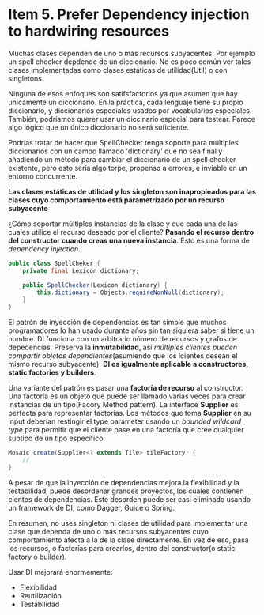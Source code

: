 # Item 5. Prefer Dependency injection to hardwiring resources

Muchas clases dependen de uno o más recursos subyacentes. Por ejemplo un spell checker depdende de un diccionario. No es poco común ver tales clases implementadas como clases estáticas de utilidad(Util) o con singletons.

Ninguna de esos enfoques son satifsfactorios ya que asumen que hay unicamente un diccionario. En la práctica, cada lenguaje tiene su propio diccionario, y diccionarios especiales usados por vocabularios especiales. También, podríamos querer usar un diccinario especial para testear. Parece algo lógico que un único diccionario no será suficiente.

Podrías tratar de hacer que SpellChecker tenga soporte para múltiples diccionarios con un campo llamado 'dictionary' que no sea final y añadiendo un método para cambiar el diccionario de un spell checker existente, pero esto sería algo torpe, propenso a errores, e inviable en un entorno concurrente.

**Las clases estáticas de utilidad y los singleton son inapropieados para las clases cuyo comportamiento está parametrizado por un recurso subyacente**

¿Cómo soportar múltiples instancias de la clase y que cada una de las cuales utilice el recurso deseado por el cliente? **Pasando el recurso dentro del constructor cuando creas una nueva instancia**. Esto es una forma de *dependency injection*. 

```Java
public class SpellCheker {
    private final Lexicon dictionary;

    public SpellChecker(Lexicon dictionary) {
        this.dictionary = Objects.requireNonNull(dictionary);
    }
}
```

El patrón de inyección de dependencias es tan simple que muchos programadores lo han usado durante años sin tan siquiera saber si tiene un nombre. DI funciona con un arbitrario número de recursos y grafos de depedencias. Preserva la **inmutabilidad**, así *múltiples clientes pueden compartir objetos dependientes*(asumiendo que los lcientes desean el mismo recurso subyacente). **DI es igualmente aplicable a constructores, static factories y builders**.

Una variante del patrón es pasar una **factoría de recurso** al constructor. Una factoría es un objeto que puede ser llamado varias veces para crear instancias de un tipo(Facory Method pattern). La interface **Supplier<T>** es perfecta para representar factorías. Los métodos que toma **Supplier<T>** en su input deberían restingir el type parameter usando un *bounded wildcard type* para permitir que el cliente pase en una factoría que cree cualquier subtipo de un tipo específico. 

```Java
Mosaic create(Supplier<? extends Tile> tileFactory) {
    //
}
```

A pesar de que la inyección de dependencias mejora la flexibilidad y la testabilidad, puede desordenar grandes proyectos, los cuales contienen cientos de dependencias. Este desorden puede ser casi eliminado usando un framework de DI, como Dagger, Guice o Spring. 

En resumen, no uses singleton ni clases de utilidad para implementar una clase que dependa de uno o más recursos subyacentes cuyo comportamiento afecta a la de la clase directamente. En vez de eso, pasa los recursos, o factorías para crearlos, dentro del constructor(o static factory o builder). 

Usar DI mejorará enormemente:
* Flexibilidad
* Reutilización
* Testabilidad

